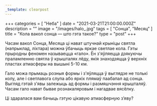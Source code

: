 ```yaml
---
_template: clearpost
---
```



+++
categories = [ "Неба" ]
date = "2021-03-21T21:00:00.000Z"
description = ""
image = "/images/halo_.jpg"
tags = [ "Сонца", "Месяц" ]
title = "Кола вакол сонца — што гэта такое?"
type = "post"
+++


Часам вакол Сонца, Месяца ці нават штучнай крыніцы святла (напрыклад, ліхтара) можна ўбачыць яркае светлае кола. Гэты прыродны феномен называецца «гало». Ён з'яўляецца дзякуючы праламленню святла ў крышталях лёду, якія знаходзяцца ў верхніх пластах атмасферы на вышыні 5-10 км.  
  
Гало можа прымаць розныя формы і з'яўляцца ў выглядзе не толькі колу, але і светлавога слупа або яркіх плямаў паабапал ад сонца. Выгляд гэтай з'явы залежыць ад формы і размяшчэння крышталяў. Часам гало нават бывае рознакаляровым і нагадвае вясёлку.  
  
Ці здаралася вам бачыць гэтую цікавую атмасферную з’яву?
